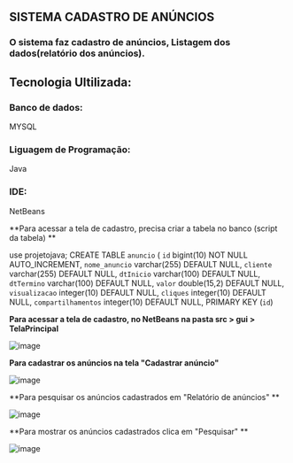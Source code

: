 ## SISTEMA CADASTRO DE ANÚNCIOS
  
### O sistema faz cadastro de anúncios, Listagem dos dados(relatório dos anúncios).

## Tecnologia Ultilizada:

### Banco de dados: 
MYSQL
  
### Liguagem de Programação:
Java

### IDE: 
NetBeans     

**Para acessar a tela de cadastro, precisa criar a tabela no banco (script da tabela) **

use projetojava;
CREATE TABLE `anuncio` (
  `id` bigint(10) NOT NULL AUTO_INCREMENT,
  `nome_anuncio` varchar(255) DEFAULT NULL,
  `cliente` varchar(255) DEFAULT NULL,
  `dtInicio` varchar(100) DEFAULT NULL,
  `dtTermino` varchar(100) DEFAULT NULL,
  `valor` double(15,2) DEFAULT NULL,
  `visualizacao` integer(10) DEFAULT NULL,
  `cliques` integer(10) DEFAULT NULL,
  `compartilhamentos` integer(10) DEFAULT NULL,
  PRIMARY KEY (`id`)

**Para acessar a tela de cadastro, no NetBeans na pasta src > gui > TelaPrincipal**

![image](https://user-images.githubusercontent.com/77024829/118174235-f2b8d380-b404-11eb-9448-479bbe0d5ab6.png)

**Para cadastrar os anúncios na tela "Cadastrar anúncio"**

![image](https://user-images.githubusercontent.com/77024829/118174477-40cdd700-b405-11eb-83ea-5b88902bee8d.png)

**Para pesquisar os anúncios cadastrados em "Relatório de anúncios" **

![image](https://user-images.githubusercontent.com/77024829/118175028-f1d47180-b405-11eb-8226-76662831976b.png)

**Para mostrar os anúncios cadastrados clica em "Pesquisar" **

![image](https://user-images.githubusercontent.com/77024829/118174812-ac17a900-b405-11eb-928c-f183fd6f22db.png)


